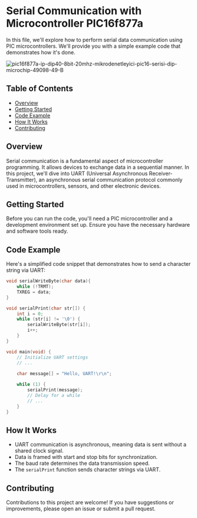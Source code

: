 # Serial Communication with Microcontroller PIC16f877a

In this file, we'll explore how to perform serial data communication using PIC microcontrollers. We'll provide you with a simple example code that demonstrates how it's done.

![pic16f877a-ip-dip40-8bit-20mhz-mikrodenetleyici-pic16-serisi-dip-microchip-49098-49-B](https://github.com/PrensesMTN/PICBASIC/assets/60544998/ef2a1538-6349-43a8-919a-18fe38d79142)

## Table of Contents
- [Overview](#overview)
- [Getting Started](#getting-started)
- [Code Example](#code-example)
- [How It Works](#how-it-works)
- [Contributing](#contributing)

## Overview
Serial communication is a fundamental aspect of microcontroller programming. It allows devices to exchange data in a sequential manner. In this project, we'll dive into UART (Universal Asynchronous Receiver-Transmitter), an asynchronous serial communication protocol commonly used in microcontrollers, sensors, and other electronic devices.

## Getting Started
Before you can run the code, you'll need a PIC microcontroller and a development environment set up. Ensure you have the necessary hardware and software tools ready.

## Code Example
Here's a simplified code snippet that demonstrates how to send a character string via UART:

```c
void serialWriteByte(char data){
    while (!TRMT);
    TXREG = data;
}

void serialPrint(char str[]) {
    int i = 0;
    while (str[i] != '\0') {
        serialWriteByte(str[i]);
        i++;
    }
}

void main(void) {
    // Initialize UART settings
    // ...
    
    char message[] = "Hello, UART!\r\n";

    while (1) {
        serialPrint(message);
        // Delay for a while
        // ...
    }
}
```

## How It Works
- UART communication is asynchronous, meaning data is sent without a shared clock signal.
- Data is framed with start and stop bits for synchronization.
- The baud rate determines the data transmission speed.
- The `serialPrint` function sends character strings via UART.

## Contributing
Contributions to this project are welcome! If you have suggestions or improvements, please open an issue or submit a pull request.

